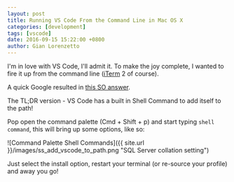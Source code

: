 ```yaml
---
layout: post
title: Running VS Code From the Command Line in Mac OS X
categories: [development]
tags: [vscode]
date: 2016-09-15 15:22:00 +0800
author: Gian Lorenzetto
---
```


I'm in love with VS Code, I'll admit it. To make the joy complete, I wanted to fire it up from the command line ([iTerm](https://www.iterm2.com) 2 of course).

A quick Google resulted in [this SO answer](http://stackoverflow.com/questions/29971053/how-to-open-visual-studio-code-from-the-command-line-on-osx).

<!--more-->

The TL;DR version - VS Code has a built in Shell Command to add itself to the path!

Pop open the command palette (Cmd + Shift + p) and start typing `shell command`, this will bring up some options, like so:

![Command Palette Shell Commands]({{ site.url }}/images/ss_add_vscode_to_path.png "SQL Server collation setting")

Just select the install option, restart your terminal (or re-source your profile) and away you go!
